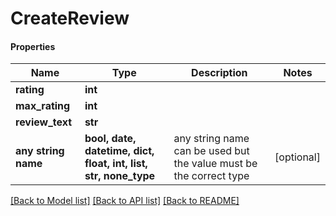 # CreateReview

#### Properties
Name | Type | Description | Notes
------------ | ------------- | ------------- | -------------
**rating** | **int** |  | 
**max_rating** | **int** |  | 
**review_text** | **str** |  | 
**any string name** | **bool, date, datetime, dict, float, int, list, str, none_type** | any string name can be used but the value must be the correct type | [optional]

[[Back to Model list]](../README.md#documentation-for-models) [[Back to API list]](../README.md#documentation-for-api-endpoints) [[Back to README]](../README.md)

